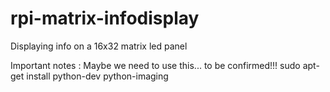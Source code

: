 # rpi-matrix-infodisplay
Displaying info on a 16x32 matrix led panel


Important notes : 
Maybe we need to use this... to be confirmed!!!
sudo apt-get install python-dev python-imaging

